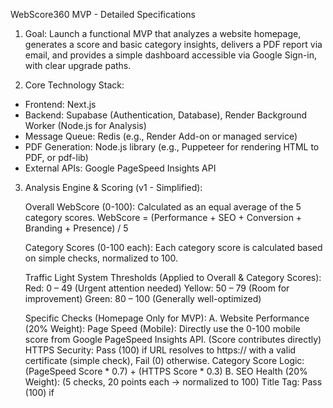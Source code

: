 WebScore360 MVP - Detailed Specifications

1. Goal: Launch a functional MVP that analyzes a website homepage, generates a score and basic category insights, delivers a PDF report via email, and provides a simple dashboard accessible via Google Sign-in, with clear upgrade paths.

2. Core Technology Stack:
*   Frontend: Next.js
*   Backend: Supabase (Authentication, Database), Render Background Worker (Node.js for Analysis)
*   Message Queue: Redis (e.g., Render Add-on or managed service)
*   PDF Generation: Node.js library (e.g., Puppeteer for rendering HTML to PDF, or pdf-lib)
*   External APIs: Google PageSpeed Insights API

3. Analysis Engine & Scoring (v1 - Simplified):


    Overall WebScore (0-100): Calculated as an equal average of the 5 category scores.
        WebScore = (Performance + SEO + Conversion + Branding + Presence) / 5

    Category Scores (0-100 each): Each category score is calculated based on simple checks, normalized to 100.

    Traffic Light System Thresholds (Applied to Overall & Category Scores):
        Red: 0 – 49 (Urgent attention needed)
        Yellow: 50 – 79 (Room for improvement)
        Green: 80 – 100 (Generally well-optimized)

    Specific Checks (Homepage Only for MVP):
        A. Website Performance (20% Weight):
            Page Speed (Mobile): Directly use the 0-100 mobile score from Google PageSpeed Insights API. (Score contributes directly)
            HTTPS Security: Pass (100) if URL resolves to https:// with a valid certificate (simple check), Fail (0) otherwise.
            Category Score Logic: (PageSpeed Score * 0.7) + (HTTPS Score * 0.3)
        B. SEO Health (20% Weight): (5 checks, 20 points each -> normalized to 100)
            Title Tag: Pass (100) if <title> tag exists and is not empty, Fail (0) otherwise.
            Meta Description: Pass (100) if <meta name="description"> exists and has content, Fail (0) otherwise.
            H1 Heading: Pass (100) if exactly one <h1> tag exists, Fail (0) otherwise.
            Image Alt Text: Pass (100) if >= 80% of <img> tags have a non-empty alt attribute, Fail (0) otherwise.
            Sitemap: Pass (100) if /sitemap.xml returns a 200 OK status (HEAD request), Fail (0) otherwise.
            Category Score Logic: Average of the 5 check scores.
        C. Conversion Readiness (20% Weight): (3 checks, ~33.3 points each -> normalized to 100)
            CTA Presence: Pass (100) if at least one <button> or link <a> with common CTA text (e.g., "Learn More", "Contact", "Shop", "Sign Up", "Book Now") is found, Fail (0) otherwise.
            Form Presence: Pass (100) if at least one <form> tag is found, Fail (0) otherwise.
            Contact Method: Pass (100) if a mailto: link OR a link to a page like /contact is found, Fail (0) otherwise.
            Category Score Logic: Average of the 3 check scores.
        D. Branding Basics (20% Weight): (2 checks, 50 points each -> normalized to 100)
            Logo Presence: Pass (100) if an <img> tag likely representing a logo is found in the header/top section (heuristic check based on common class names, IDs, or 'logo' in src/alt), Fail (0) otherwise.
            Professional Domain: Pass (100) if the domain is NOT from a known free subdomain platform (e.g., wordpress.com, blogspot.com, etc.), Fail (0) otherwise.
            Category Score Logic: Average of the 2 check scores.
        E. Online Presence Snapshot (20% Weight): (2 checks, 50 points each -> normalized to 100)
            Social Media Links: Pass (100) if links to >= 2 common platforms (Facebook, Instagram, LinkedIn, Twitter) are found, Partial (50) if 1 link found, Fail (0) if none found.
            Google Business Profile Link: Pass (100) if a link containing maps.google.com or google.com/search?q= (indicating a potential GBP link) is found, Fail (0) otherwise.
            Category Score Logic: Average of the 2 check scores.


4. PDF Report (v1 - Simple):


    Generation: Triggered by the Analysis Worker after scoring.

    Content:
        Clean, professional template using WebScore360 branding (logo, muted colors).
        Page 1: Cover - Logo, Tagline, Website URL Audited, Date.
        Page 2: Summary - Overall WebScore (large, color-coded R/Y/G), brief interpretation paragraph. List of the 5 Category Scores with their R/Y/G color indicators.
        Page 3+: Optional for MVP, could defer - One page per category showing the Pass/Fail result for each check within that category.
        Final Page: Call-to-Action: "Log in to your dashboard for detailed explanations and step-by-step fixes!" Link to the app's login page. Footer with company name/website.

    Delivery: Emailed automatically to the user's submitted email address as an attachment.


5. Fix-It Guidance (v1 - Generic Content):


    Content: For each specific check (e.g., "Missing Title Tag", "Low PageSpeed Score"), provide pre-written, generic text covering:
        What it is: Simple explanation.
        Why it matters: Briefly explain the benefit of fixing it (SEO, User Experience, Conversion).
        How to fix it: General, actionable steps suitable for a non-technical small business owner (e.g., "Log into your website editor...", "Look for the SEO settings...", "Compress images using a tool like TinyPNG...").

    "Let us fix it for you" Button: Simple mailto: link opening the user's email client, pre-filled with:
        To: support@yourdomain.com (Replace with actual desired support email)
        Subject: Help Needed with [Issue Name] for [User's Website URL] (e.g., "Help Needed with Missing Title Tag for example.com")
        Body: "Hi WebScore360 team, I need help fixing the following issue identified in my report:\n\nIssue: [Issue Name]\nWebsite: [User's Website URL]\n\nPlease let me know about your 'Done-for-you' service options.\n\nThanks,"


6. User Flow & Dashboard (v1 - Core Access):


    Landing Page: User enters Website URL and Email -> Clicks "Get My Score".

    Processing: Frontend shows a "Generating your report..." message. Backend API receives request, validates, creates initial record, pushes job to Redis queue.

    Worker: Render worker picks up job, performs analysis, calls PageSpeed API, calculates scores, saves results to Supabase DB (linked to email/URL), generates PDF, emails PDF using a transactional email service (e.g., SendGrid via Supabase).

    Email Received: User gets the PDF report. Email includes a prominent call-to-action button/link: "View Detailed Report & Fixes -> Login/Sign Up".

    Login/Sign Up: Clicking the link takes the user to a Supabase-powered login page. Only Google Sign-In option is presented for MVP.

    Authentication: User authenticates via Google. Supabase Auth handles this. A new user record is created in the Supabase users table (or linked if email exists). A corresponding profiles table stores app-specific data (like subscription tier).

    Dashboard Access: Upon successful login, the user is redirected to the Next.js dashboard.

    Dashboard Display (Free Tier):
        Shows Overall WebScore & Category Scores (with colors).
        Lists checks performed under each category with Pass/Fail status.
        Hides the detailed "Why it matters" & "How to fix it" text. Shows a "Lock" icon or similar.
        Clicking a locked item displays an "Upgrade to Pro to unlock detailed guidance and fix-it steps" message with an Upgrade button.
        Displays remaining audits for the month (initially 1/1 used). Audit button might be disabled until next month.


7. Subscription Plans & Feature Gating (v1 - Basic):


    Database (Supabase): profiles table linked to auth.users will store subscription_tier ('free', 'pro', 'business_plus'), audits_remaining_this_month, subscription_end_date (for future). audits table stores history.

    Free Plan (Default):
        Max 1 audit per month.
        Dashboard shows scores & check results (pass/fail).
        Fix-It Guidance details are locked.

    Pro Plan ($19/mo):
        Max 30 audits per month.
        Unlocks all Fix-It Guidance details ("What", "Why", "How") in the dashboard.
        Placeholder: Maybe adds a non-functional "Action Tracker" tab for future dev.

    Business+ Plan ($57/mo):
        Unlimited audits per month.
        Includes all Pro features.
        Placeholders: May add non-functional tabs/sections for "Competitor Benchmarks", "Priority Support", "Service Discounts".

    Upgrade Flow: Clicking "Upgrade" buttons initiates the Stripe/Paddle checkout flow (requires integration in Next.js frontend and webhooks handled by a Supabase Edge Function or Render endpoint to update the user's subscription_tier in the DB).

    Annual/LTD: Defer implementation until post-MVP validation.


8. Key Data Models (Supabase - Simplified):


    profiles: (links via UUID to auth.users) id, user_id, email, subscription_tier, audits_remaining, stripe_customer_id (nullable).

    audits: id, user_id (nullable, link if user logged in later), requested_email, website_url, created_at, overall_score, performance_score, seo_score, conversion_score, branding_score, presence_score, report_pdf_url (optional, if stored), raw_data (JSONB, storing check results).


9. Excluded from MVP:


    Email sequences (beyond initial report).

    Detailed keyword analysis.

    Competitor benchmarking functionality.

    Social media audit beyond link presence.

    SEO progress tracking over time (requires storing historical audit details).

    Action Tracker functionality.

    Team access / Agency features / White-labeling.

    AI Assistant.

    Advanced analysis (e.g., checking specific tech stack vulnerabilities, deeper link analysis, brand sentiment).

    Annual or LTD plan implementation.

    Non-Google login methods.

